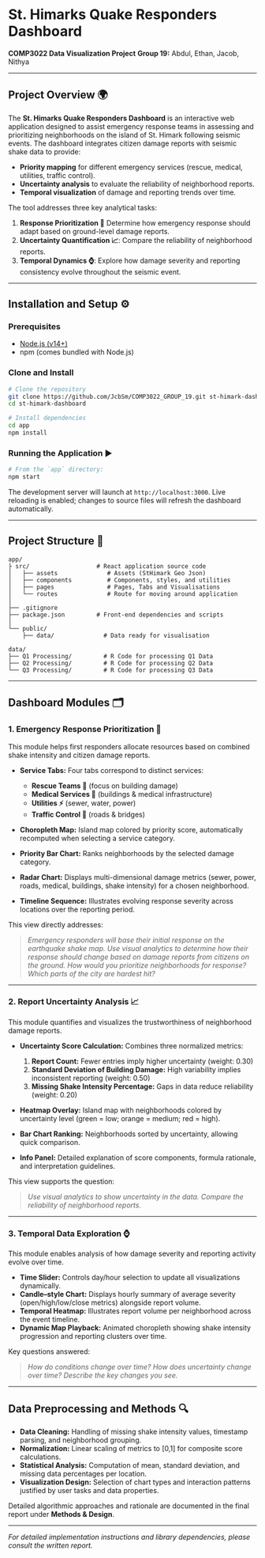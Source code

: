 # St. Himarks Quake Responders Dashboard

**COMP3022 Data Visualization Project**
**Group 19:** Abdul, Ethan, Jacob, Nithya

---

## Project Overview 🌍

The **St. Himarks Quake Responders Dashboard** is an interactive web application designed to assist emergency response teams in assessing and prioritizing neighborhoods on the island of St. Himark following seismic events. The dashboard integrates citizen damage reports with seismic shake data to provide:

* **Priority mapping** for different emergency services (rescue, medical, utilities, traffic control).
* **Uncertainty analysis** to evaluate the reliability of neighborhood reports.
* **Temporal visualization** of damage and reporting trends over time.

The tool addresses three key analytical tasks:

1. **Response Prioritization 🦺** Determine how emergency response should adapt based on ground-level damage reports.
2. **Uncertainty Quantification 📈**: Compare the reliability of neighborhood reports.
3. **Temporal Dynamics ⌚**: Explore how damage severity and reporting consistency evolve throughout the seismic event.

---

## Installation and Setup ⚙️

### Prerequisites

* [Node.js (v14+)](https://nodejs.org/)
* npm (comes bundled with Node.js)

### Clone and Install

```bash
# Clone the repository
git clone https://github.com/JcbSm/COMP3022_GROUP_19.git st-himark-dashboard
cd st-himark-dashboard

# Install dependencies
cd app
npm install
```

### Running the Application ▶️

```bash
# From the `app` directory:
npm start
```

The development server will launch at `http://localhost:3000`. Live reloading is enabled; changes to source files will refresh the dashboard automatically.

---

## Project Structure 📁

```
app/
├ src/                   # React application source code
│   ├── assets              # Assets (StHimark Geo Json) 
│   ├── components          # Components, styles, and utilities
│   ├── pages               # Pages, Tabs and Visualisations
│   └── routes              # Route for moving around application
│
├── .gitignore          
├── package.json         # Front-end dependencies and scripts  
│
└── public/
    ├── data/              # Data ready for visualisation

data/
├── Q1 Processing/         # R Code for processing Q1 Data
├── Q2 Processing/         # R Code for processing Q2 Data
└── Q3 Processing/         # R Code for processing Q3 Data

```

---

## Dashboard Modules 🗂️

### 1. Emergency Response Prioritization 🛟

This module helps first responders allocate resources based on combined shake intensity and citizen damage reports.

* **Service Tabs:** Four tabs correspond to distinct services:

  * **Rescue Teams 🛟** (focus on building damage)
  * **Medical Services 🚨** (buildings & medical infrastructure)
  * **Utilities ⚡** (sewer, water, power)
  * **Traffic Control 🚗** (roads & bridges)

* **Choropleth Map:** Island map colored by priority score, automatically recomputed when selecting a service category.

* **Priority Bar Chart:** Ranks neighborhoods by the selected damage category.

* **Radar Chart:** Displays multi-dimensional damage metrics (sewer, power, roads, medical, buildings, shake intensity) for a chosen neighborhood.

* **Timeline Sequence:** Illustrates evolving response severity across locations over the reporting period.

This view directly addresses:

> *Emergency responders will base their initial response on the earthquake shake map. Use visual analytics to determine how their response should change based on damage reports from citizens on the ground. How would you prioritize neighborhoods for response? Which parts of the city are hardest hit?*

---

### 2. Report Uncertainty Analysis 📈

This module quantifies and visualizes the trustworthiness of neighborhood damage reports.

* **Uncertainty Score Calculation:** Combines three normalized metrics:

  1. **Report Count:** Fewer entries imply higher uncertainty (weight: 0.30)
  2. **Standard Deviation of Building Damage:** High variability implies inconsistent reporting (weight: 0.50)
  3. **Missing Shake Intensity Percentage:** Gaps in data reduce reliability (weight: 0.20)

* **Heatmap Overlay:** Island map with neighborhoods colored by uncertainty level (green = low; orange = medium; red = high).

* **Bar Chart Ranking:** Neighborhoods sorted by uncertainty, allowing quick comparison.

* **Info Panel:** Detailed explanation of score components, formula rationale, and interpretation guidelines.

This view supports the question:

> *Use visual analytics to show uncertainty in the data. Compare the reliability of neighborhood reports.*

---

### 3. Temporal Data Exploration ⌚

This module enables analysis of how damage severity and reporting activity evolve over time.

* **Time Slider:** Controls day/hour selection to update all visualizations dynamically.
* **Candle–style Chart:** Displays hourly summary of average severity (open/high/low/close metrics) alongside report volume.
* **Temporal Heatmap:** Illustrates report volume per neighborhood across the event timeline.
* **Dynamic Map Playback:** Animated choropleth showing shake intensity progression and reporting clusters over time.

Key questions answered:

> *How do conditions change over time? How does uncertainty change over time? Describe the key changes you see.*

---

## Data Preprocessing and Methods 🔍

* **Data Cleaning:** Handling of missing shake intensity values, timestamp parsing, and neighborhood grouping.
* **Normalization:** Linear scaling of metrics to \[0,1] for composite score calculations.
* **Statistical Analysis:** Computation of mean, standard deviation, and missing data percentages per location.
* **Visualization Design:** Selection of chart types and interaction patterns justified by user tasks and data properties.

Detailed algorithmic approaches and rationale are documented in the final report under **Methods & Design**.

---

*For detailed implementation instructions and library dependencies, please consult the written report.*
